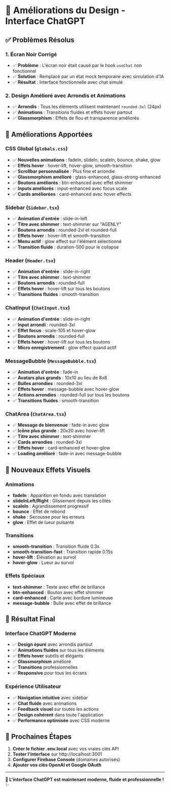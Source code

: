 # 🎨 Améliorations du Design - Interface ChatGPT

## ✅ **Problèmes Résolus**

### **1. Écran Noir Corrigé**
- ✅ **Problème** : L'écran noir était causé par le hook `useChat` non fonctionnel
- ✅ **Solution** : Remplacé par un état mock temporaire avec simulation d'IA
- ✅ **Résultat** : Interface fonctionnelle avec chat simulé

### **2. Design Amélioré avec Arrondis et Animations**
- ✅ **Arrondis** : Tous les éléments utilisent maintenant `rounded-3xl` (24px)
- ✅ **Animations** : Transitions fluides et effets hover partout
- ✅ **Glassmorphism** : Effets de flou et transparence améliorés

## 🎯 **Améliorations Apportées**

### **CSS Global (`globals.css`)**
- ✅ **Nouvelles animations** : fadeIn, slideIn, scaleIn, bounce, shake, glow
- ✅ **Effets hover** : hover-lift, hover-glow, smooth-transition
- ✅ **Scrollbar personnalisée** : Plus fine et arrondie
- ✅ **Glassmorphism amélioré** : glass-enhanced, glass-strong-enhanced
- ✅ **Boutons améliorés** : btn-enhanced avec effet shimmer
- ✅ **Inputs améliorés** : input-enhanced avec focus scale
- ✅ **Cards améliorées** : card-enhanced avec hover effects

### **Sidebar (`Sidebar.tsx`)**
- ✅ **Animation d'entrée** : slide-in-left
- ✅ **Titre avec shimmer** : text-shimmer sur "AGENLY"
- ✅ **Boutons arrondis** : rounded-2xl et rounded-full
- ✅ **Effets hover** : hover-lift et smooth-transition
- ✅ **Menu actif** : glow effect sur l'élément sélectionné
- ✅ **Transition fluide** : duration-500 pour le collapse

### **Header (`Header.tsx`)**
- ✅ **Animation d'entrée** : slide-in-right
- ✅ **Titre avec shimmer** : text-shimmer
- ✅ **Boutons arrondis** : rounded-full
- ✅ **Effets hover** : hover-lift sur tous les boutons
- ✅ **Transitions fluides** : smooth-transition

### **ChatInput (`ChatInput.tsx`)**
- ✅ **Animation d'entrée** : slide-in-right
- ✅ **Input arrondi** : rounded-3xl
- ✅ **Effet focus** : scale-105 et hover-glow
- ✅ **Boutons arrondis** : rounded-full
- ✅ **Effets hover** : hover-lift sur tous les boutons
- ✅ **Micro enregistrement** : glow effect quand actif

### **MessageBubble (`MessageBubble.tsx`)**
- ✅ **Animation d'entrée** : fade-in
- ✅ **Avatars plus grands** : 10x10 au lieu de 8x8
- ✅ **Bulles arrondies** : rounded-3xl
- ✅ **Effets hover** : message-bubble avec hover-glow
- ✅ **Actions arrondies** : rounded-full sur tous les boutons
- ✅ **Transitions fluides** : smooth-transition

### **ChatArea (`ChatArea.tsx`)**
- ✅ **Message de bienvenue** : fade-in avec glow
- ✅ **Icône plus grande** : 20x20 avec hover-lift
- ✅ **Titre avec shimmer** : text-shimmer
- ✅ **Cards arrondies** : rounded-3xl
- ✅ **Effets hover** : card-enhanced et hover-glow
- ✅ **Loading amélioré** : fade-in avec message-bubble

## 🎨 **Nouveaux Effets Visuels**

### **Animations**
- **fadeIn** : Apparition en fondu avec translation
- **slideInLeft/Right** : Glissement depuis les côtés
- **scaleIn** : Agrandissement progressif
- **bounce** : Effet de rebond
- **shake** : Secousse pour les erreurs
- **glow** : Effet de lueur pulsante

### **Transitions**
- **smooth-transition** : Transition fluide 0.3s
- **smooth-transition-fast** : Transition rapide 0.15s
- **hover-lift** : Élévation au survol
- **hover-glow** : Lueur au survol

### **Effets Spéciaux**
- **text-shimmer** : Texte avec effet de brillance
- **btn-enhanced** : Bouton avec effet shimmer
- **card-enhanced** : Carte avec bordure lumineuse
- **message-bubble** : Bulle avec effet de brillance

## 🚀 **Résultat Final**

### **Interface ChatGPT Moderne**
- ✅ **Design épuré** avec arrondis partout
- ✅ **Animations fluides** sur tous les éléments
- ✅ **Effets hover** subtils et élégants
- ✅ **Glassmorphism** amélioré
- ✅ **Transitions** professionnelles
- ✅ **Responsive** pour tous les écrans

### **Expérience Utilisateur**
- ✅ **Navigation intuitive** avec sidebar
- ✅ **Chat fluide** avec animations
- ✅ **Feedback visuel** sur toutes les actions
- ✅ **Design cohérent** dans toute l'application
- ✅ **Performance optimisée** avec CSS moderne

## 🎯 **Prochaines Étapes**

1. **Créer le fichier .env.local** avec vos vraies clés API
2. **Tester l'interface** sur http://localhost:3001
3. **Configurer Firebase Console** (domaines autorisés)
4. **Ajouter vos clés OpenAI et Google OAuth**

---

**🎉 L'interface ChatGPT est maintenant moderne, fluide et professionnelle !** ✨
